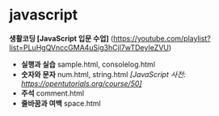 # javascript

**생활코딩 [JavaScript 입문 수업]**
(https://youtube.com/playlist?list=PLuHgQVnccGMA4uSig3hCjl7wTDeyIeZVU)

- **실행과 실습** sample.html, consolelog.html
- **숫자와 문자** num.html, string.html *[JavaScript 사전: https://opentutorials.org/course/50]*
- **주석** comment.html
- **줄바꿈과 여백** space.html
